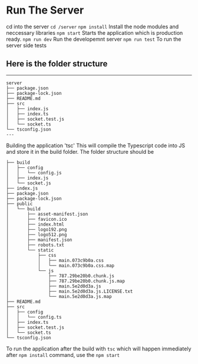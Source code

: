 # Run The Server

cd into the server `cd /server`
`npm install`  Install the node modules and neccessary libraries
`npm start`   Starts the application which is production ready.
`npm run dev` Run the developemnt server
`npm run test` To run the server side tests

## Here is the folder structure

---
```
server
├── package.json
├── package-lock.json
├── README.md
├── src
│   ├── index.js
│   ├── index.ts
│   ├── socket.test.js
│   └── socket.ts
└── tsconfig.json
---
```

Building the application
'tsc' This will compile the Typescript code into JS and store it in the build folder.
The folder structure should be
```
├── build
│   ├── config
│   │   └── config.js
│   ├── index.js
│   └── socket.js
├── index.js
├── package.json
├── package-lock.json
├── public
│   └── build
│       ├── asset-manifest.json
│       ├── favicon.ico
│       ├── index.html
│       ├── logo192.png
│       ├── logo512.png
│       ├── manifest.json
│       ├── robots.txt
│       └── static
│           ├── css
│           │   ├── main.073c9b0a.css
│           │   └── main.073c9b0a.css.map
│           └── js
│               ├── 787.29be20b0.chunk.js
│               ├── 787.29be20b0.chunk.js.map
│               ├── main.5e2d0d3a.js
│               ├── main.5e2d0d3a.js.LICENSE.txt
│               └── main.5e2d0d3a.js.map
├── README.md
├── src
│   ├── config
│   │   └── config.ts
│   ├── index.ts
│   ├── socket.test.js
│   └── socket.ts
└── tsconfig.json
```

To run the application after the build with `tsc` which will happen immediately after `npm install` command, use the `npm start`

